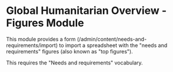 Global Humanitarian Overview - Figures Module
=============================================

This module provides a form (/admin/content/needs-and-requirements/import) to
import a spreadsheet with the "needs and requirements" figures (also known as
"top figures").

This requires the "Needs and requirements" vocabulary.
